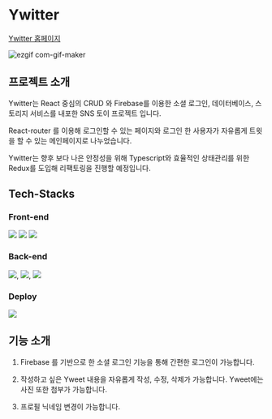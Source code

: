 # Ywitter

<a target="_blank" href="https://yongho5580.github.io/Ywitter">Ywitter 홈페이지</a>

![ezgif com-gif-maker](https://user-images.githubusercontent.com/70843139/128325190-e5768bf4-d8ae-4e90-b587-c011bc7dc6dc.gif)




## 프로젝트 소개

Ywitter는 React 중심의 CRUD 와 Firebase를 이용한 소셜 로그인, 데이터베이스, 스토리지 서비스를 내포한 SNS 토이 프로젝트 입니다.

React-router 를 이용해 로그인할 수 있는 페이지와 로그인 한 사용자가 자유롭게 트윗을 할 수 있는 메인페이지로 나누었습니다.

Ywitter는 향후 보다 나은 안정성을 위해 Typescript와 효율적인 상태관리를 위한 Redux를 도입해 리팩토링을 진행할 예정입니다.

## Tech-Stacks

### Front-end
![](https://img.shields.io/badge/React-2A2C2E?style=for-the-badge&logo=React) ![](https://img.shields.io/badge/React_Hooks-2A2C2E?style=for-the-badge&logo=React) ![](https://img.shields.io/badge/SCSS-hotpink?style=for-the-badge&logo=scss)

### Back-end
![](https://img.shields.io/badge/Firestore_Authentication-white?style=for-the-badge&logo=Firebase), ![](https://img.shields.io/badge/Firestore_Database-white?style=for-the-badge&logo=Firebase), ![](https://img.shields.io/badge/Firestore_Storage-white?style=for-the-badge&logo=Firebase)

### Deploy
![](https://img.shields.io/badge/Github_Pages-14191E?style=for-the-badge&logo=Github)

## 기능 소개

1. Firebase 를 기반으로 한 소셜 로그인 기능을 통해 간편한 로그인이 가능합니다.

2. 작성하고 싶은 Yweet 내용을 자유롭게 작성, 수정, 삭제가 가능합니다. Yweet에는 사진 또한 첨부가 가능합니다.

3. 프로필 닉네임 변경이 가능합니다.


